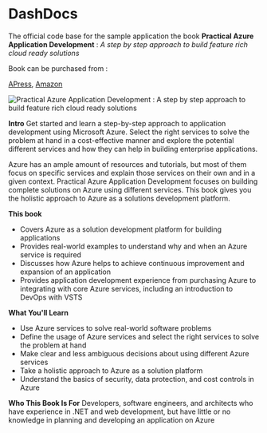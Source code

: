 # DashDocs

The official code base for the sample application the book **Practical Azure Application Development** : *A step by step approach to build feature rich cloud ready solutions*

Book can be purchased from :

[APress](http://www.apress.com/gp/book/9781484228166#otherversion=9781484228173), 
[Amazon](https://www.amazon.com/dp/1484228162/ref=cm_sw_r_cp_dp_T2_AhJnzb9MAR4DR)

![Practical Azure Application Development : A step by step approach to build feature rich cloud ready solutions](https://images-na.ssl-images-amazon.com/images/I/514CX2h0FJL._SX328_BO1,204,203,200_.jpg)

**Intro**
Get started and learn a step-by-step approach to application development using Microsoft Azure. Select the right services to solve the problem at hand in a cost-effective manner and explore the potential different services and how they can help in building enterprise applications.
 
Azure has an ample amount of resources and tutorials, but most of them focus on specific services and explain those services on their own and in a given context. Practical Azure Application Development focuses on building complete solutions on Azure using different services. This book gives you the holistic approach to Azure as a solutions development platform.
 
**This book**
* Covers Azure as a solution development platform for building applications
* Provides real-world examples to understand why and when an Azure service is required
* Discusses how Azure helps to achieve continuous improvement and expansion of an application
* Provides application development experience from purchasing Azure to integrating with core Azure services, including an introduction to DevOps with VSTS

**What You'll Learn**
* Use Azure services to solve real-world software problems
* Define the usage of Azure services and select the right services to solve the problem at hand
* Make clear and less ambiguous decisions about using different Azure services
* Take a holistic approach to Azure as a solution platform
* Understand the basics of security, data protection, and cost controls in Azure

**Who This Book Is For**
Developers, software engineers, and architects who have experience in .NET and web development, but have little or no knowledge in planning and developing an application on Azure
